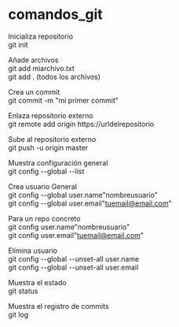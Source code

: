 # comandos_git

Inicializa repositorio  
git init 

Añade archivos  
git add miarchivo.txt  
git add .  (todos los archivos)  

Crea un commit  
git commit -m "mi primer commit"  

Enlaza repositorio externo  
git remote add origin https://urldelrepositorio

Sube al repositorio externo  
git push -u origin master  

Muestra configuración general  
git config --global --list  

Crea usuario
General  
git config --global user.name"nombreusuario"  
git config --global user.email"tuemail@email.com"  

Para un repo concreto  
git config user.name"nombreusuario"  
git config user.email"tuemail@email.com"  

Elimina usuario  
git config --global --unset-all user.name  
git config --global --unset-all user.email  

Muestra el estado  
git status  

Muestra el registro de commits  
git log  




